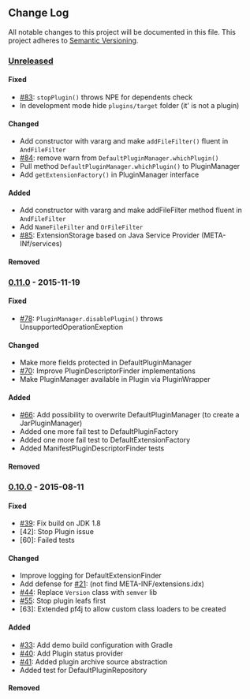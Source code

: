 ## Change Log
All notable changes to this project will be documented in this file.
This project adheres to [Semantic Versioning](http://semver.org/).

### [Unreleased][unreleased]

#### Fixed
- [#83]: `stopPlugin()` throws NPE for dependents check
- In development mode hide `plugins/target` folder (it' is not a plugin)

#### Changed
- Add constructor with vararg and make `addFileFilter()` fluent in `AndFileFilter`
- [#84]: remove warn from `DefaultPluginManager.whichPlugin()`
- Pull method `DefaultPluginManager.whichPlugin()` to PluginManager
- Add `getExtensionFactory()` in PluginManager interface

#### Added
- Add constructor with vararg and make addFileFilter method fluent in `AndFileFilter`
- Add `NameFileFilter` and `OrFileFilter`
- [#85]: ExtensionStorage based on Java Service Provider (META-INf/services)

#### Removed

### [0.11.0] - 2015-11-19

#### Fixed
- [#78]: `PluginManager.disablePlugin()` throws UnsupportedOperationExeption

#### Changed
- Make more fields protected in DefaultPluginManager
- [#70]: Improve PluginDescriptorFinder implementations
- Make PluginManager available in Plugin via PluginWrapper

#### Added
- [#66]: Add possibility to overwrite DefaultPluginManager (to create a JarPluginManager)
- Added one more fail test to DefaultPluginFactory
- Added one more fail test to DefaultExtensionFactory
- Added ManifestPluginDescriptorFinder tests

#### Removed

### [0.10.0] - 2015-08-11

#### Fixed
- [#39]: Fix build on JDK 1.8
- [42]: Stop Plugin issue
- [60]: Failed tests

#### Changed
- Improve logging for DefaultExtensionFinder
- Add defense for [#21]: (not find META-INF/extensions.idx)
- [#44]: Replace `Version` class with `semver` lib
- [#55]: Stop plugin leafs first
- [63]: Extended pf4j to allow custom class loaders to be created

#### Added
- [#33]: Add demo build configuration with Gradle
- [#40]: Add Plugin status provider
- [#41]: Added plugin archive source abstraction
- Added test for DefaultPluginRepository

#### Removed
 
[unreleased]: https://github.com/decebals/pf4j/compare/release-0.11.0...HEAD
[0.11.0]: https://github.com/decebals/pf4j/compare/release-0.10.0...release-0.11.0
[0.10.0]: https://github.com/decebals/pf4j/compare/release-0.9.0...release-0.10.0

[#85]: https://github.com/decebals/pf4j/issues/85
[#84]: https://github.com/decebals/pf4j/issues/84
[#83]: https://github.com/decebals/pf4j/issues/83
[#78]: https://github.com/decebals/pf4j/issues/78
[#70]: https://github.com/decebals/pf4j/issues/70
[#66]: https://github.com/decebals/pf4j/issues/66
[#63]: https://github.com/decebals/pf4j/issues/63
[#60]: https://github.com/decebals/pf4j/issues/60
[#55]: https://github.com/decebals/pf4j/pull/55
[#44]: https://github.com/decebals/pf4j/pull/44
[#42]: https://github.com/decebals/pf4j/pull/42
[#41]: https://github.com/decebals/pf4j/pull/41
[#40]: https://github.com/decebals/pf4j/pull/40
[#39]: https://github.com/decebals/pf4j/pull/39
[#33]: https://github.com/decebals/pf4j/pull/33
[#21]: https://github.com/decebals/pf4j/issues/21
